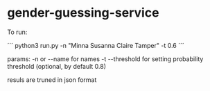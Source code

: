 # gender-guessing-service


To run:

´´´
python3 run.py -n "Minna Susanna Claire Tamper" -t 0.6 
 ´´´ 

params: 
-n or --name for names
-t --threshold for setting probability threshold (optional, by default 0.8)

resuls are truned in json format
